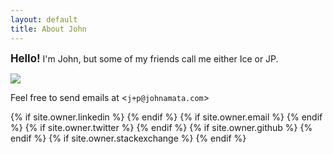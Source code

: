 ```yaml
---
layout: default
title: About John
---
```


<p align="justify">
<big><strong>Hello!</strong></big> I'm John, but some of my friends call me either Ice or JP.
</p>

<p><img src="https://avatars2.githubusercontent.com/u/59356126?s=460&u=29781d305467afd9b83fc9745dd79a27bab02094&v=4"></p>

  <!--<p align = "justify">
I started learning programming when I was 10, with HTML/CSS then a tiny bit of JavaScript the following year. Mostly it was all because of school. Later because of my academic performance, I was placed into a specialized program in electronics when I was 12 and that was when I was exposed to C programming, where I had to attend additional classes that amounted to 8 hours a week. The classes were stressful but when I look back, along with the friendships made, it's those classes that stood out to me in my high school years. 
</p>
<p><img src="/photos/collegeboyz.jpg"></p>
<p align="justify">
Eventually I entered college when I was around 14 and majored in Accounting as my parents at the time wanted me to become a CPA-Lawyer. Later I was disenchanted with such studies and dropped out. I took a 1 year break to cope with growing depression, and then enrolled at a different school. That was when I majored in Computer Science, and when this journey of learning to love programming, began. I recently graduated with a <a href="/photos/jpamata-bscs.JPG">Bachelor of Science in Computer Science</a> and had started working on software engineering.
</p>
<p><img src="/photos/me-107.jpg"></p>
<p align="justify">Outside of work and education, in my free time I like to spend it learning the piano, the <a href="/photos/playing-guitar-in-2009.jpg">guitar</a>, reading non-fiction books, walking my <a href="/photos/doggo.jpg">cute doggo</a>, and baking. I'm not much of a sporty guy. Nowadays I just lift weights at home, but in highschool I was part of the school's <a href="/photos/footballsoccer.jpg">soccer/football team</a>.
</p>-->

<p>Feel free to send emails at &lt;<code>j+p@johnamata.com</code>&gt;</p> 
  <!--<p>and always remember: <strong><a href="https://youtu.be/Q8nhQSp__3s?t=21030">NEVER GIVE UP, NEVER SURRENDER</a></strong></p>
<center>
<p><img src="/photos/me-69-min.jpg"/></p>
</center>-->
  
<div class="pagination">
  {% if site.owner.linkedin %}
    <a href="{{ site.owner.linkedin }}" class="social-media-icons"><i class="fa fa-2x fa-linkedin" aria-hidden="true"></i></a>
  {% endif %}
  {% if site.owner.email %}
    <a href="mailto:{{ site.owner.email }}" class="social-media-icons"><i class="fa fa-2x fa-envelope" aria-hidden="true"></i></a>
  {% endif %}
  {% if site.owner.twitter %}
    <a href="{{ site.owner.twitter }}" class="social-media-icons"><i class="fa fa-2x fa-twitter" aria-hidden="true"></i></a>
  {% endif %}
  {% if site.owner.github %}
    <a href="{{ site.owner.github }}" class="social-media-icons"><i class="fa fa-2x fa-github" aria-hidden="true"></i></a>
  {% endif %}
  {% if site.owner.stackexchange %}
    <a href="{{ site.owner.stackexchange }}" class="social-media-icons"><i class="fa fa-2x fa-stack-overflow" aria-hidden="true"></i></a>
  {% endif %}
</div>
